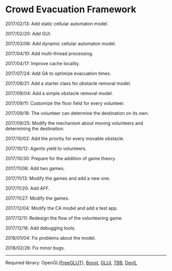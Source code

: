 # Crowd Evacuation Framework

2017/02/13: Add static cellular automaton model.

2017/02/20: Add GUI.

2017/03/06: Add dynamic cellular automaton model.

2017/04/10: Add multi-thread processing.

2017/04/17: Improve cache locality.

2017/07/24: Add GA to optimize evacuation times.

2017/08/21: Add a starter class for obstacle removal model.

2017/09/04: Add a simple obstacle removal model.

2017/09/11: Customize the floor field for every volunteer.

2017/09/18: The volunteer can determine the destination on its own.

2017/09/25: Modify the mechanism about moving volunteers and determining the destination.

2017/10/02: Add the priority for every movable obstacle.

2017/10/12: Agents yield to volunteers.

2017/10/30: Prepare for the addition of game theory.

2017/11/06: Add two games.

2017/11/13: Modify the games and add a new one.

2017/11/20: Add AFF.

2017/11/27: Modify the games.

2017/12/04: Modify the CA model and add a test app.

2017/12/11: Redesign the flow of the volunteering game.

2017/12/18: Add debugging tools.

2018/01/04: Fix problems about the model.

2018/02/26: Fix minor bugs.

***

Required library: OpenGL([FreeGLUT](http://freeglut.sourceforge.net/)), [Boost](http://www.boost.org/), [GLUI](http://glui.sourceforge.net/), [TBB](https://software.intel.com/en-us/intel-tbb), [DevIL](http://openil.sourceforge.net/)